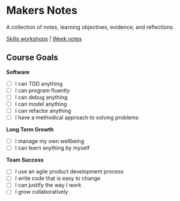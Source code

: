 # Makers Notes

A collection of notes, learning objectives, evidence, and reflections.

[Skills workshops] | [Week notes]

## Course Goals

**Software**
- [ ] I can TDD anything
- [ ] I can program fluently
- [ ] I can debug anything
- [ ] I can model anything
- [ ] I can refactor anything
- [ ] I have a methodical approach to solving problems

**Long Term Growth**
- [ ] I manage my own wellbeing
- [ ] I can learn anything by myself

**Team Success**
- [ ] I use an agile product development process
- [ ] I write code that is easy to change
- [ ] I can justify the way I work
- [ ] I grow collaboratively

[Skills workshops]: skills_workshops/README.md
[Week notes]: week_notes/README.md